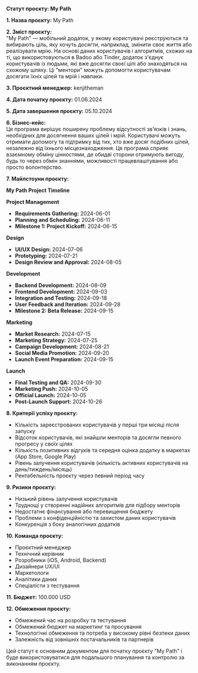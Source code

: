 **Статут проєкту: My Path**

**1. Назва проєкту:** My Path

**2. Зміст проєкту:**  
"My Path" — мобільний додаток, у якому користувачі реєструються та вибирають ціль, яку хочуть досягти, наприклад, змінити своє життя або реалізувати мрію. На основі даних користувачів і алгоритмів, схожих на ті, що використовуються в Badoo або Tinder, додаток з'єднує користувачів із людьми, які вже досягли своєї цілі або знаходяться на схожому шляху. Ці "ментори" можуть допомогти користувачам досягати їхніх цілей та мрій і навпаки.

**3. Проєктний менеджер:** kenjitheman

**4. Дата початку проєкту:** 01.06.2024

**5. Дата завершення проєкту:** 05.10.2024

**6. Бізнес-кейс:**  
Ця програма вирішує поширену проблему відсутності зв'язків і знань, необхідних для досягнення ваших цілей і мрій. Користувачі можуть отримати допомогу та підтримку від тих, хто вже досяг подібних цілей, незалежно від їхнього місцезнаходження. Ця програма сприяє взаємному обміну цінностями, де обидві сторони отримують вигоду, будь то через обмін знаннями, можливості працевлаштування або просто волонтерство.

**7. Майлстоуни проєкту:**

**My Path Project Timeline**  

**Project Management**
- **Requirements Gathering:** 2024-06-01
- **Planning and Scheduling:** 2024-06-11
- **Milestone 1: Project Kickoff:** 2024-06-15

**Design**
- **UI/UX Design:** 2024-07-06
- **Prototyping:** 2024-07-21
- **Design Review and Approval:** 2024-08-05

**Development**
- **Backend Development:** 2024-08-09
- **Frontend Development:** 2024-09-03
- **Integration and Testing:** 2024-09-18
- **User Feedback and Iteration:** 2024-09-28
- **Milestone 2: Beta Release:** 2024-09-15

**Marketing**
- **Market Research:** 2024-07-15
- **Marketing Strategy:** 2024-07-25
- **Campaign Development:** 2024-08-21
- **Social Media Promotion:** 2024-09-20
- **Launch Event Preparation:** 2024-09-15

**Launch**
- **Final Testing and QA:** 2024-09-30
- **Marketing Push:** 2024-10-05
- **Official Launch:** 2024-10-05
- **Post-Launch Support:** 2024-10-26

**8. Критерії успіху проєкту:**
- Кількість зареєстрованих користувачів у перші три місяці після запуску
- Відсоток користувачів, які знайшли менторів та досягли певного прогресу у своїх цілях
- Кількість позитивних відгуків та середня оцінка додатку в маркетах (App Store, Google Play)
- Рівень залучення користувачів (кількість активних користувачів на день/тиждень/місяць)
- Рентабельність проєкту через певний період часу

**9. Ризики проєкту:**
- Низький рівень залучення користувачів
- Труднощі у створенні надійних алгоритмів для підбору менторів
- Недостатнє фінансування або перевищення бюджету
- Проблеми з конфіденційністю та захистом даних користувачів
- Конкуренція з боку аналогічних додатків

**10. Команда проєкту:**
- Проєктний менеджер
- Технічний керівник
- Розробники (iOS, Android, Backend)
- Дизайнери UX/UI
- Маркетологи
- Аналітики даних
- Спеціалісти з тестування

**11. Бюджет:** 100.000 USD

**12. Обмеження проєкту:**
- Обмежений час на розробку та тестування
- Обмежений бюджет на маркетинг та просування
- Технологічні обмеження та потреба у високому рівні безпеки даних
- Залежність від зовнішніх постачальників та партнерів

Цей статут є основним документом для початку проєкту "My Path" і буде використовуватися для подальшого планування та контролю за виконанням проєкту.
